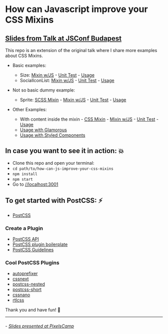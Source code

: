 # How can Javascript improve your CSS Mixins

## [Slides from Talk at JSConf Budapest](https://docs.google.com/presentation/d/19v8jkgS_0F7DrGw-8SzHktzy7nkC9W9XCNDqeXzB2wg/edit?usp=sharing)

This repo is an extension of the original talk where I share more examples about CSS Mixins.

- Basic examples:
  - Size: [Mixin w/JS](/src/mixins/size.js) - [Unit Test](/tests/size.test.js) - [Usage](/src/index.css#L92)
  - SocialIconList: [Mixin w/JS](/src/mixins/socialIconList.js) - [Unit Test](/tests/socialIconList.test.js) - [Usage](/src/index.css#L75)

- Not so basic dummy example:
  - Sprite: [SCSS Mixin](https://codepen.io/sandrina-p/pen/yowbwg) - [Mixin w/JS](/src/mixins/sprite.js) - [Unit Test](/tests/sprite.test.js) - [Usage](/src/index.css#L80)

- Other Examples:
  - With content inside the mixin - [CSS Mixin](/src/index.css#L105) - [Mixin w/JS](/src/mixins/isAndroid.js) - [Unit Test](/tests/isAndroid.test.js) - [Usage](/src/index.css#L118)
  - [Usage with Glamorous](https://codepen.io/sandrina-p/pen/gGBLej)
  - [Usage with Styled Components](https://codepen.io/sandrina-p/pen/gGqzqO)


## In case you want to see it in action: 💥

- Clone this repo and open your terminal:
- `cd path/to/how-can-js-improve-your-css-mixins`
- `npm install`
- `npm start`
- Go to [//localhost:3001](http://localhost:3001/)


## To get started with PostCSS: ⚡️
- [PostCSS](https://github.com/postcss/postcss)

### Create a Plugin
- [PostCSS API](http://api.postcss.org/)
- [PostCSS plugin boilerplate](https://github.com/postcss/postcss-plugin-boilerplate)
- [PostCSS Guidelines](https://github.com/postcss/postcss/blob/master/docs/guidelines/plugin.md)

### Cool PostCSS Plugins
- [autoprefixer](https://github.com/postcss/autoprefixer)
- [cssnext](http://cssnext.io/)
- [postcss-nested](https://github.com/postcss/postcss-nested)
- [postcss-short](https://github.com/jonathantneal/postcss-short)
- [cssnano](http://cssnano.co/)
- [rtlcss](https://github.com/MohammadYounes/rtlcss)

Thank you and have fun! 🙌

---

###### - [Slides presented at PixelsCamp](https://docs.google.com/presentation/d/1-weEYkLnfroTaSw4Zhh9oNKcso7ZrC6R6iczH4xeHc8/edit?usp=sharing)

